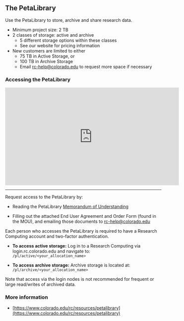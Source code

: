 ## The PetaLibrary

Use the PetaLibrary to store, archive and share research data.

- Minimum project size: 2 TB
- 2 classes of storage: active and archive
     * 5 different storage options within these classes
     * See our website for pricing information
- New customers are limited to either
     * 75 TB in Active Storage, or
     * 100 TB in Archive Storage
     * Email rc-help@colorado.edu to request more space if necessary


### Accessing the PetaLibrary

<iframe width="560" height="315" src="https://www.youtube.com/embed/i1TVYj4OQOY" frameborder="0" allow="autoplay; encrypted-media" allowfullscreen></iframe>

---

Request access to the PetaLibrary by:

- Reading the PetaLibrary [Memorandum of
  Understanding](https://www.colorado.edu/rc/sites/default/files/attached-files/petalibrarymou.pdf)

- Filling out the attached End User Agreement and Order Form (found in
  the MOU), and emailing those documents to rc-help@colorado.edu

Each person who accesses the PetaLibrary is required to have a
Research Computing account and two-factor authentication.

- **To access active storage:** Log in to a Research Computing via login.rc.colorado.edu
    and navigate to: `/pl/active/<your_allocation_name>`

- **To access archive storage:** Archive storage is located at: `/pl/archive/<your_allocation_name>`

Note that access via the login nodes is not recommended for frequent
or large read/writes of archived data.


### More information

* [https://www.colorado.edu/rc/resources/petalibrary](https://www.colorado.edu/rc/resources/petalibrary)
